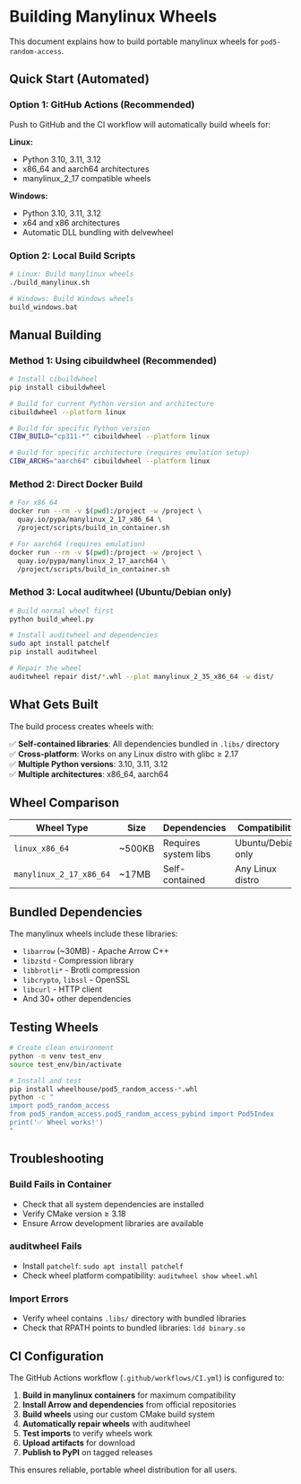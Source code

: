 # Building Manylinux Wheels

This document explains how to build portable manylinux wheels for `pod5-random-access`.

## Quick Start (Automated)

### Option 1: GitHub Actions (Recommended)
Push to GitHub and the CI workflow will automatically build wheels for:

**Linux:**
- Python 3.10, 3.11, 3.12
- x86_64 and aarch64 architectures
- manylinux_2_17 compatible wheels

**Windows:**
- Python 3.10, 3.11, 3.12
- x64 and x86 architectures  
- Automatic DLL bundling with delvewheel

### Option 2: Local Build Scripts
```bash
# Linux: Build manylinux wheels
./build_manylinux.sh

# Windows: Build Windows wheels  
build_windows.bat
```

## Manual Building

### Method 1: Using cibuildwheel (Recommended)

```bash
# Install cibuildwheel
pip install cibuildwheel

# Build for current Python version and architecture
cibuildwheel --platform linux

# Build for specific Python version
CIBW_BUILD="cp311-*" cibuildwheel --platform linux

# Build for specific architecture (requires emulation setup)
CIBW_ARCHS="aarch64" cibuildwheel --platform linux
```

### Method 2: Direct Docker Build

```bash
# For x86_64
docker run --rm -v $(pwd):/project -w /project \
  quay.io/pypa/manylinux_2_17_x86_64 \
  /project/scripts/build_in_container.sh

# For aarch64 (requires emulation)
docker run --rm -v $(pwd):/project -w /project \
  quay.io/pypa/manylinux_2_17_aarch64 \
  /project/scripts/build_in_container.sh
```

### Method 3: Local auditwheel (Ubuntu/Debian only)

```bash
# Build normal wheel first
python build_wheel.py

# Install auditwheel and dependencies
sudo apt install patchelf
pip install auditwheel

# Repair the wheel
auditwheel repair dist/*.whl --plat manylinux_2_35_x86_64 -w dist/
```

## What Gets Built

The build process creates wheels with:

✅ **Self-contained libraries**: All dependencies bundled in `.libs/` directory  
✅ **Cross-platform**: Works on any Linux distro with glibc ≥ 2.17  
✅ **Multiple Python versions**: 3.10, 3.11, 3.12  
✅ **Multiple architectures**: x86_64, aarch64  

## Wheel Comparison

| Wheel Type | Size | Dependencies | Compatibility |
|------------|------|--------------|---------------|
| `linux_x86_64` | ~500KB | Requires system libs | Ubuntu/Debian only |
| `manylinux_2_17_x86_64` | ~17MB | Self-contained | Any Linux distro |

## Bundled Dependencies

The manylinux wheels include these libraries:
- `libarrow` (~30MB) - Apache Arrow C++
- `libzstd` - Compression library
- `libbrotli*` - Brotli compression
- `libcrypto`, `libssl` - OpenSSL
- `libcurl` - HTTP client
- And 30+ other dependencies

## Testing Wheels

```bash
# Create clean environment
python -m venv test_env
source test_env/bin/activate

# Install and test
pip install wheelhouse/pod5_random_access-*.whl
python -c "
import pod5_random_access
from pod5_random_access.pod5_random_access_pybind import Pod5Index
print('✅ Wheel works!')
"
```

## Troubleshooting

### Build Fails in Container
- Check that all system dependencies are installed
- Verify CMake version ≥ 3.18
- Ensure Arrow development libraries are available

### auditwheel Fails
- Install `patchelf`: `sudo apt install patchelf`
- Check wheel platform compatibility: `auditwheel show wheel.whl`

### Import Errors
- Verify wheel contains `.libs/` directory with bundled libraries
- Check that RPATH points to bundled libraries: `ldd binary.so`

## CI Configuration

The GitHub Actions workflow (`.github/workflows/CI.yml`) is configured to:

1. **Build in manylinux containers** for maximum compatibility
2. **Install Arrow and dependencies** from official repositories  
3. **Build wheels** using our custom CMake build system
4. **Automatically repair wheels** with auditwheel
5. **Test imports** to verify wheels work
6. **Upload artifacts** for download
7. **Publish to PyPI** on tagged releases

This ensures reliable, portable wheel distribution for all users.